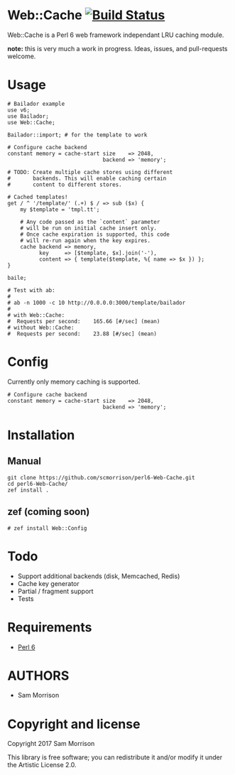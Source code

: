 Web::Cache [![Build Status](https://travis-ci.org/scmorrison/perl6-Web-Cache.svg?branch=master)](https://travis-ci.org/scmorrison/perl6-Web-Cache)
===

Web::Cache is a Perl 6 web framework independant LRU caching module.

**note:** this is very much a work in progress. Ideas, issues, and pull-requests welcome.

Usage
=====

```perl6
# Bailador example
use v6;
use Bailador;
use Web::Cache;

Bailador::import; # for the template to work

# Configure cache backend
constant memory = cache-start size    => 2048,
                              backend => 'memory';

# TODO: Create multiple cache stores using different
#       backends. This will enable caching certain 
#       content to different stores.

# Cached templates!
get / ^ '/template/' (.+) $ / => sub ($x) {
    my $template = 'tmpl.tt';
     
    # Any code passed as the `content` parameter
    # will be run on initial cache insert only.
    # Once cache expiration is supported, this code
    # will re-run again when the key expires.
    cache backend => memory,
          key     => [$template, $x].join('-'),
          content => { template($template, %{ name => $x }) };
}

baile;

# Test with ab:
#
# ab -n 1000 -c 10 http://0.0.0.0:3000/template/bailador 
#
# with Web::Cache:
#  Requests per second:    165.66 [#/sec] (mean)
# without Web::Cache:
#  Requests per second:    23.88 [#/sec] (mean)
```

Config
======

Currently only memory caching is supported. 


```perl6
# Configure cache backend
constant memory = cache-start size    => 2048,
                              backend => 'memory';
```

Installation
============

## Manual

```
git clone https://github.com/scmorrison/perl6-Web-Cache.git
cd perl6-Web-Cache/
zef install .
```

## zef (coming soon)
```
# zef install Web::Config
```

Todo
====

* Support additional backends (disk, Memcached, Redis)
* Cache key generator
* Partial / fragment support
* Tests

Requirements
============

* [Perl 6](http://perl6.org/)

AUTHORS
=======

* Sam Morrison

Copyright and license
=====================

Copyright 2017 Sam Morrison

This library is free software; you can redistribute it and/or modify it under the Artistic License 2.0.
